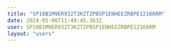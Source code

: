 ```yaml
---
title: "SP10B1M9ER932T3KZTZPBSP1ENHEEZRBPE12166RM"
date: 2024-05-06T11:49:45.363Z
user: SP10B1M9ER932T3KZTZPBSP1ENHEEZRBPE12166RM
layout: "users"
---
```

    